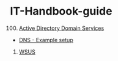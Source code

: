 # IT-Handbook-guide

100. [Active Directory Domain Services](https://drive.google.com/open?id=1rKO8IuN05d1A61dkMv1PZAmMvuTAqQqYONJ4NQopg1M)
  - [DNS - Example setup](https://docs.google.com/document/d/1rKO8IuN05d1A61dkMv1PZAmMvuTAqQqYONJ4NQopg1M/edit#heading=h.vs1ie4rk8dmn)
1. [WSUS](https://drive.google.com/open?id=1JRByXOwB0qKXjh2qwyq-ob33PsbK9o3wrIe7l60WoTU)
